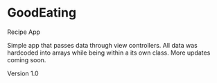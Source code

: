 # GoodEating
Recipe App

Simple app that passes data through view controllers. 
All data was hardcoded into arrays while being within a its own class. 
More updates coming soon. 

Version 1.0
